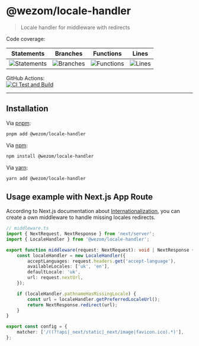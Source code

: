# @wezom/locale-handler

> Locale handler for middleware with redirects

Code coverage:  

| Statements                                                                               | Branches                                                                             | Functions                                                                              | Lines                                                                          |
| ---------------------------------------------------------------------------------------- | ------------------------------------------------------------------------------------ | -------------------------------------------------------------------------------------- | ------------------------------------------------------------------------------ |
| ![Statements](https://img.shields.io/badge/statements-100%25-brightgreen.svg?style=flat) | ![Branches](https://img.shields.io/badge/branches-100%25-brightgreen.svg?style=flat) | ![Functions](https://img.shields.io/badge/functions-100%25-brightgreen.svg?style=flat) | ![Lines](https://img.shields.io/badge/lines-100%25-brightgreen.svg?style=flat) |

GitHub Actions:  
[![CI Test and Build](https://github.com/WezomCompany/locale-handler/actions/workflows/ci.yml/badge.svg)](https://github.com/WezomCompany/locale-handler/actions/workflows/ci.yml)

---

## Installation

Via [pnpm](https://pnpm.js.org/):

```sh
pnpm add @wezom/locale-handler
```

Via [npm](https://www.npmjs.com/):

```sh
npm install @wezom/locale-handler
```

Via [yarn](https://yarnpkg.com/):

```sh
yarn add @wezom/locale-handler
```

## Usage example with Next.js App Route

According to Next.js documentation
about [Internationalization](https://nextjs.org/docs/app/building-your-application/routing/internationalization),
you can create a own middleware to handle missing locales redirects.

```ts
// middleware.ts
import { NextRequest, NextResponse } from 'next/server';
import { LocaleHandler } from '@wezom/locale-handler';

export function middleware(request: NextRequest): void | NextResponse {
	const localeHandler = new LocaleHandler({
		acceptLanguages: request.headers.get('accept-language'),
		availableLocales: ['uk', 'en'],
		defaultLocale: 'uk',
		url: request.nextUrl,
	});

	if (localeHandler.pathnameHasMissingLocale) {
		const url = localeHandler.getPreferredLocaleUrl();
		return NextResponse.redirect(url);
	}
}

export const config = {
	matcher: ['/((?!api|_next/static|_next/image|favicon.ico).*)'],
};
```
